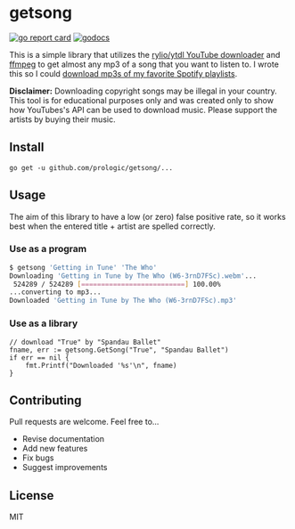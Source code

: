 # getsong

[![go report card](https://goreportcard.com/badge/github.com/prologic/getsong)](https://goreportcard.com/report/github.com/prologic/getsong) 
[![godocs](https://godoc.org/github.com/prologic/getsong?status.svg)](https://godoc.org/github.com/prologic/getsong) 

This is a simple library that utilizes the [rylio/ytdl YouTube downloader](https://github.com/rylio/ytdl) and [ffmpeg](https://www.ffmpeg.org/) to get almost any mp3 of a song that you want to listen to. I wrote this so I could [download mp3s of my favorite Spotify playlists](https://github.com/prologic/spotifydownload). 


**Disclaimer:** Downloading copyright songs may be illegal in your country. This tool is for educational purposes only and was created only to show how YouTubes's API can be used to download music. Please support the artists by buying their music.

## Install

```
go get -u github.com/prologic/getsong/...
```

## Usage 

The aim of this library to have a low (or zero) false positive rate, so it works best when the entered title + artist are spelled correctly.

### Use as a program

```bash
$ getsong 'Getting in Tune' 'The Who'
Downloading 'Getting in Tune by The Who (W6-3rnD7FSc).webm'...
 524289 / 524289 [==========================] 100.00% 
...converting to mp3...
Downloaded 'Getting in Tune by The Who (W6-3rnD7FSc).mp3'
```

### Use as a library

```golang
// download "True" by "Spandau Ballet"
fname, err := getsong.GetSong("True", "Spandau Ballet")
if err == nil {
    fmt.Printf("Downloaded '%s'\n", fname)
}
```

## Contributing

Pull requests are welcome. Feel free to...

- Revise documentation
- Add new features
- Fix bugs
- Suggest improvements


## License

MIT
